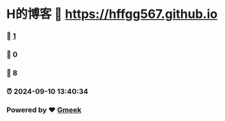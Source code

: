 # H的博客 :link: https://hffgg567.github.io 
### :page_facing_up: [1](https://hffgg567.github.io/tag.html) 
### :speech_balloon: 0 
### :hibiscus: 8 
### :alarm_clock: 2024-09-10 13:40:34 
### Powered by :heart: [Gmeek](https://github.com/Meekdai/Gmeek)
